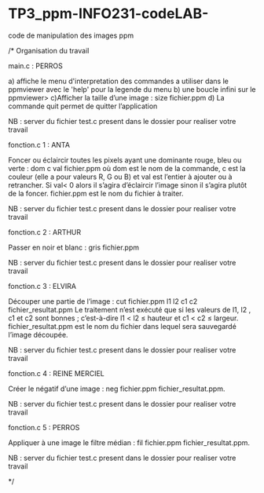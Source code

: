 # TP3_ppm-INFO231-codeLAB-
code de manipulation des images ppm


/*
Organisation du travail

main.c :  PERROS

a) affiche le menu d'interpretation des commandes a utiliser dans le ppmviewer avec le 'help' pour la legende du menu 
b)  une boucle infini sur le ppmviewer>
c)Afficher la taille d’une image : size fichier.ppm
d) La commande quit permet de quitter l’application

NB : server du fichier test.c present dans le dossier pour realiser votre travail
 

fonction.c 1 :  ANTA 

 Foncer ou éclaircir toutes les pixels ayant une dominante rouge, bleu ou verte :
 dom c val fichier.ppm où dom est le nom de la commande, c est la couleur (elle a pour valeurs R, G ou B) 
 et val est l’entier à ajouter ou à retrancher. Si val< 0 alors il s’agira d’éclaircir l’image sinon il s’agira plutôt de la foncer.
 fichier.ppm est le nom du fichier à traiter.

 NB : server du fichier test.c present dans le dossier pour realiser votre travail
 

fonction.c 2 : ARTHUR

 Passer en noir et blanc : gris fichier.ppm

 NB : server du fichier test.c present dans le dossier pour realiser votre travail
 

fonction.c 3 : ELVIRA

 Découper une partie de l’image :
 cut fichier.ppm l1 l2 c1 c2 fichier_resultat.ppm
 Le traitement n’est exécuté que si les valeurs de l1, l2 , c1 et c2 sont bonnes ;   c’est-à-dire l1 < l2 ≤ hauteur et c1 < c2 ≤ largeur. 
 fichier_resultat.ppm    est le nom du fichier dans lequel sera sauvegardé l’image découpée.

 NB : server du fichier test.c present dans le dossier pour realiser votre travail
 

fonction.c 4 : REINE MERCIEL

 Créer le négatif d’une image : neg fichier.ppm fichier_resultat.ppm.

 NB : server du fichier test.c present dans le dossier pour realiser votre travail
 

fonction.c 5 : PERROS

 Appliquer à une image le filtre médian : fil fichier.ppm fichier_resultat.ppm.

NB : server du fichier test.c present dans le dossier pour realiser votre travail
 
*/

